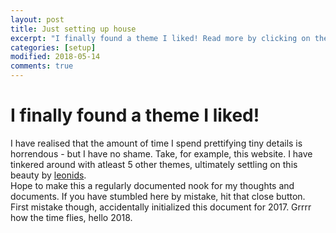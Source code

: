 ```yaml
---
layout: post
title: Just setting up house  
excerpt: "I finally found a theme I liked! Read more by clicking on the title for this post, yeah?"
categories: [setup]
modified: 2018-05-14
comments: true
---
```


# I finally found a theme I liked!  
I have realised that the amount of time I spend prettifying tiny details is horrendous - but I have no shame. Take, for example, this website. I have tinkered around with atleast 5 other themes, ultimately settling on this beauty by [leonids](https://renyuanz.github.io/leonids/).  
Hope to make this a regularly documented nook for my thoughts and documents. If you have stumbled here by mistake, hit that close button.  
First mistake though, accidentally initialized this document for 2017. Grrrr how the time flies, hello 2018.  

